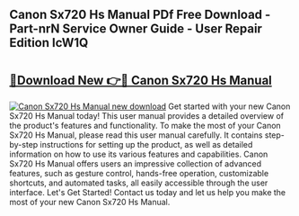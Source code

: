 ## Canon Sx720 Hs Manual PDf Free Download - Part-nrN Service Owner Guide - User Repair Edition IcW1Q

# <h2><a href="http://bc36006.oget.top/?id=Canon+Sx720+Hs+Manual">🔗Download New 👉🔴 Canon Sx720 Hs Manual</a></h2>

[![Canon Sx720 Hs Manual new download](https://i.imgur.com/5g1atiW.png)](http://bc36006.oget.top/?id=Canon+Sx720+Hs+Manual)
Get started with your new Canon Sx720 Hs Manual today! This user manual provides a detailed overview of the product's features and functionality. To make the most of your Canon Sx720 Hs Manual, please read this user manual carefully. It contains step-by-step instructions for setting up the product, as well as detailed information on how to use its various features and capabilities. Canon Sx720 Hs Manual offers users an impressive collection of advanced features, such as gesture control, hands-free operation, customizable shortcuts, and automated tasks, all easily accessible through the user interface. Let's Get Started! Contact us today and let us help you make the most of your new Canon Sx720 Hs Manual.
